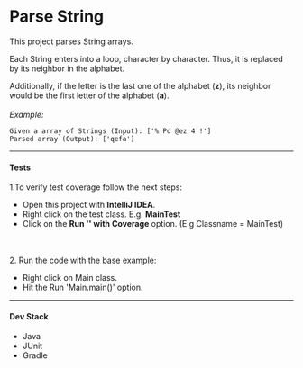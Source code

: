 
<h1>Parse String </h1>

This project parses String arrays.

Each String enters into a loop, character by character.
Thus, it is replaced by its neighbor in the alphabet. 

Additionally, if the letter is the last one of the alphabet (**z**), 
its neighbor would be the first letter of the alphabet (**a**).
<br>
<br>
_Example:_

```
Given a array of Strings (Input): ['% Pd @ez 4 !']
Parsed array (Output): ['qefa']
```
---
#### Tests

1.To verify test coverage follow the next steps:

- Open this project with **IntelliJ IDEA**.
- Right click on the test class. E.g. **MainTest**
- Click on the **Run '<Classname>' with Coverage** option. (E.g Classname = MainTest)

<br>
<br>
2. Run the code with the base example:
  
- Right click on Main class.
- Hit the Run 'Main.main()' option.

---
#### Dev Stack

- Java
- JUnit
- Gradle








